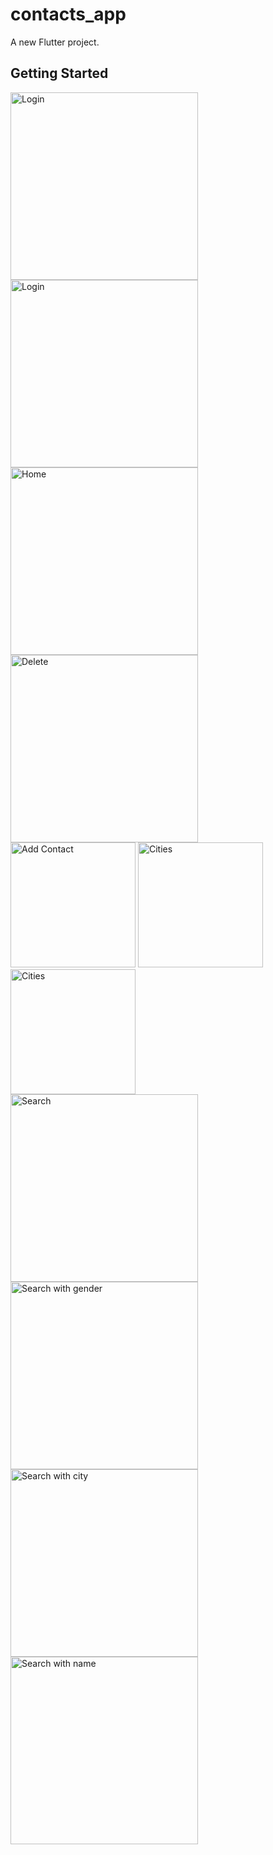 # contacts_app

A new Flutter project.

## Getting Started
<div>
<img src="assets/app_ss/splash.png" alt="Login" width="300"/>
    <img src="assets/app_ss/login.png" alt="Login" width="300"/>
    
</div>

<div>
    <img src="assets/app_ss/home.png" alt="Home" width="300"/>
    <img src="assets/app_ss/delete.png" alt="Delete" width="300"/>
</div>

<div>
   <img src="assets/app_ss/addscrenn.png" alt="Add Contact" width="200"/>
    <img src="assets/app_ss/addcity.png" alt="Cities" width="200"/>
<img src="assets/app_ss/town.png" alt="Cities" width="200"/>
</div>

<div>
   <img src="assets/app_ss/search.png" alt="Search" width="300"/>
    <img src="assets/app_ss/searchgender.png" alt="Search with gender" width="300"/>
</div>
<div>
     <img src="assets/app_ss/searchwithcity.png" alt="Search with city" width="300"/>
    <img src="assets/app_ss/searchwithname.png" alt="Search with name" width="300"/>
</div>
